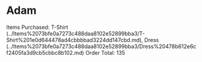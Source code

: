 # Adam

Items Purchased: T-Shirt (../Items%2073bfe0a7273c488daa8102e52899bba3/T-Shirt%201e0d644478ad4cbbbbad3224dd147cbd.md), Dress (../Items%2073bfe0a7273c488daa8102e52899bba3/Dress%20478b612e6cf2405fa3d9cb5cbbc8b102.md)
Order Total: 135